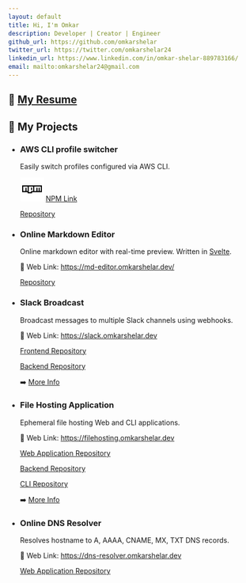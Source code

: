 ```yaml
---
layout: default
title: Hi, I'm Omkar
description: Developer | Creator | Engineer
github_url: https://github.com/omkarshelar
twitter_url: https://twitter.com/omkarshelar24
linkedin_url: https://www.linkedin.com/in/omkar-shelar-889783166/
email: mailto:omkarshelar24@gmail.com
---
```


## :page_facing_up: [My Resume](/assets/omkar-shelar-resume.pdf)

<div data-iframe-width="150" data-iframe-height="270" data-share-badge-id="162ac7f5-fe50-42bb-8065-b90565b284ad" data-share-badge-host="https://www.youracclaim.com"></div><script type="text/javascript" async src="//cdn.youracclaim.com/assets/utilities/embed.js"></script>

<div data-iframe-width="150" data-iframe-height="270" data-share-badge-id="4a5e58dc-e370-405a-b42a-b16987d28332" data-share-badge-host="https://www.youracclaim.com"></div><script type="text/javascript" async src="//cdn.youracclaim.com/assets/utilities/embed.js"></script>

<div data-iframe-width="150" data-iframe-height="270" data-share-badge-id="bf9e325c-ceaf-41c0-97ba-4126ffa1671e" data-share-badge-host="https://www.youracclaim.com"></div><script type="text/javascript" async src="//cdn.youracclaim.com/assets/utilities/embed.js"></script>

## :floppy_disk: My Projects

- ### AWS CLI profile switcher

  Easily switch profiles configured via AWS CLI.

  ![NPM](/assets/npm-logo.svg)
  [NPM Link](https://www.npmjs.com/package/aws-cli-switch)
  
  <i class="fa fa-github" aria-hidden="true"></i>
  [Repository](https://github.com/omkarshelar/aws-cli-profile-switch)


- ### Online Markdown Editor
  Online markdown editor with real-time preview. Written in [Svelte](https://svelte.dev/).

  :link: Web Link:
  <a href="https://md-editor.omkarshelar.dev/" target="_blank">https://md-editor.omkarshelar.dev/</a>
  <i class="fa fa-external-link" aria-hidden="true"></i>

  <i class="fa fa-github" aria-hidden="true"></i>
  [Repository](https://github.com/omkarshelar/markdown-editor)
  
- ### Slack Broadcast

  Broadcast messages to multiple Slack channels using webhooks.

  :link: Web Link:
  <a href="https://slack.omkarshelar.dev" target="_blank">https://slack.omkarshelar.dev</a><i class="fa fa-external-link" aria-hidden="true"></i>

  <i class="fa fa-github" aria-hidden="true"></i>
  [Frontend Repository](https://github.com/omkarshelar/slack-broadcast-frontend)

  <i class="fa fa-github" aria-hidden="true"></i>
  [Backend Repository](https://github.com/omkarshelar/slack-broadcast-API)

  :arrow_right: [More Info](/work/slack-broadcast)

- ### File Hosting Application

  Ephemeral file hosting Web and CLI applications.

  :link: Web Link:
  <a href="https://filehosting.omkarshelar.dev" target="_blank">https://filehosting.omkarshelar.dev</a><i class="fa fa-external-link" aria-hidden="true"></i>

  <i class="fa fa-github" aria-hidden="true"></i>
  [Web Application Repository](https://github.com/omkarshelar/file-hosting-frontend)

  <i class="fa fa-github" aria-hidden="true"></i>
  [Backend Repository](https://github.com/omkarshelar/file-hosting-backend)

  <i class="fa fa-github" aria-hidden="true"></i>
  [CLI Repository](https://github.com/omkarshelar/file-hosting-cli)

  :arrow_right: [More Info](/work/file-hosting)

- ### Online DNS Resolver

  Resolves hostname to A, AAAA, CNAME, MX, TXT DNS records.

  :link: Web Link:
  <a href="https://dns-resolver.omkarshelar.dev" target="_blank">https://dns-resolver.omkarshelar.dev</a><i class="fa fa-external-link" aria-hidden="true"></i>

  <i class="fa fa-github" aria-hidden="true"></i>
  [Web Application Repository](https://github.com/omkarshelar/dns-resolver)

